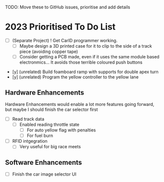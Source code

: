 TODO: Move these to GitHub issues, prioritise and add details


# 2023 Prioritised To Do List

- [ ] (Separate Project) ! Get CarID programmer working.
    - [ ] Maybe design a 3D printed case for it to clip to the side of a track piece (avoiding copper tape)  
    - [ ] Consider getting a PCB made, even if it uses the same module based electronmics... It avoids those terrible coloured push buttons
- [y] (unrelated) Build foamboard ramp with supports for double apex turn
- [y] (unrelated) Program the yellow controller to the yellow lane 
     

## Hardware Enhancements

Hardware Enhancements would enable a lot more features going forward, but maybe I should finish the car selector first

- [ ] Read track data
    - [ ] Enabled reading throttle state
        - [ ] For auto yellow flag with penalties
        - [ ] For fuel burn
- [ ] RFID intgegration
    - [ ] Very useful for big race meets

## Software Enhancements

- [ ] Finish the car image selector UI
